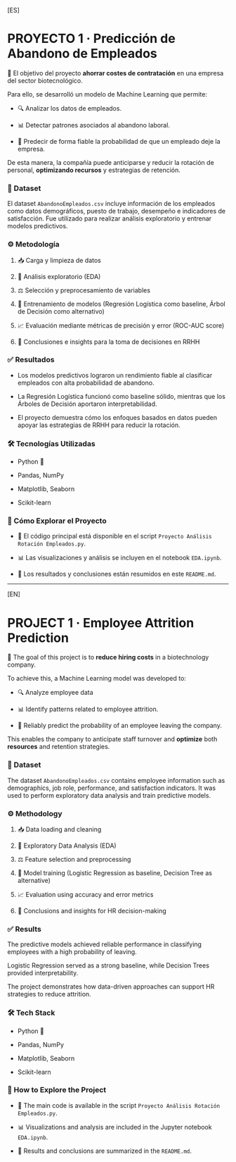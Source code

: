 [ES] 

# **PROYECTO 1 · Predicción de Abandono de Empleados**

🎯 El objetivo del proyecto **ahorrar costes de contratación** en una empresa del sector biotecnológico.


Para ello, se desarrolló un modelo de Machine Learning que permite:

- 🔍 Analizar los datos de empleados.

- 📊 Detectar patrones asociados al abandono laboral.

- 🤖 Predecir de forma fiable la probabilidad de que un empleado deje la empresa.

De esta manera, la compañía puede anticiparse y reducir la rotación de personal, **optimizando recursos** y estrategias de retención.



### 📂 Dataset

El dataset `AbandonoEmpleados.csv` incluye información de los empleados como datos demográficos, puesto de trabajo, desempeño e indicadores de satisfacción. Fue utilizado para realizar análisis exploratorio y entrenar modelos predictivos.



### ⚙️ Metodología

1. 📥 Carga y limpieza de datos

2. 🔎 Análisis exploratorio (EDA)

3. ⚖️ Selección y preprocesamiento de variables

4. 🤖 Entrenamiento de modelos (Regresión Logística como baseline, Árbol de Decisión como alternativo)

5. 📈 Evaluación mediante métricas de precisión y error (ROC-AUC score)

6. 📝 Conclusiones e insights para la toma de decisiones en RRHH



### ✅ Resultados

- Los modelos predictivos lograron un rendimiento fiable al clasificar empleados con alta probabilidad de abandono.

- La Regresión Logística funcionó como baseline sólido, mientras que los Árboles de Decisión aportaron interpretabilidad.

- El proyecto demuestra cómo los enfoques basados en datos pueden apoyar las estrategias de RRHH para reducir la rotación.



### 🛠️ Tecnologías Utilizadas

- Python 🐍

- Pandas, NumPy

- Matplotlib, Seaborn

- Scikit-learn



### 🚀 Cómo Explorar el Proyecto

- 📄 El código principal está disponible en el script `Proyecto Análisis Rotación Empleados.py`.

- 📊 Las visualizaciones y análisis se incluyen en el notebook `EDA.ipynb`.

- 🔎 Los resultados y conclusiones están resumidos en este `README.md`.


----------------------------------------------------------------------------------------------------------------------------------------

[EN] 

# **PROJECT 1 · Employee Attrition Prediction**

🎯 The goal of this project is to **reduce hiring costs** in a biotechnology company.


To achieve this, a Machine Learning model was developed to:

- 🔍 Analyze employee data

- 📊 Identify patterns related to employee attrition.

- 🤖 Reliably predict the probability of an employee leaving the company.

This enables the company to anticipate staff turnover and **optimize** both **resources** and retention strategies.



### 📂 Dataset

The dataset `AbandonoEmpleados.csv` contains employee information such as demographics, job role, performance, and satisfaction indicators. It was used to perform exploratory data analysis and train predictive models.



### ⚙️ Methodology

1. 📥 Data loading and cleaning

2. 🔎 Exploratory Data Analysis (EDA)

3. ⚖️ Feature selection and preprocessing

4. 🤖 Model training (Logistic Regression as baseline, Decision Tree as alternative)

5. 📈 Evaluation using accuracy and error metrics

6. 📝 Conclusions and insights for HR decision-making



### ✅ Results

The predictive models achieved reliable performance in classifying employees with a high probability of leaving.

Logistic Regression served as a strong baseline, while Decision Trees provided interpretability.

The project demonstrates how data-driven approaches can support HR strategies to reduce attrition.



### 🛠️ Tech Stack

- Python 🐍

- Pandas, NumPy

- Matplotlib, Seaborn

- Scikit-learn



### 🚀 How to Explore the Project

- 📄 The main code is available in the script `Proyecto Análisis Rotación Empleados.py`.

- 📊 Visualizations and analysis are included in the Jupyter notebook `EDA.ipynb`.

- 🔎 Results and conclusions are summarized in the `README.md`.













